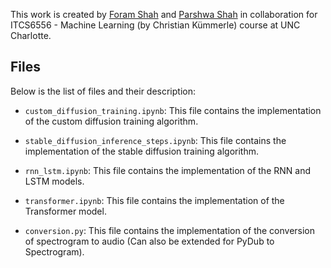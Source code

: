 This work is created by [Foram Shah](https://github.com/foram-s1) and [Parshwa Shah](https://github.com/ParshwaS) in collaboration for ITCS6556 - Machine Learning (by Christian Kümmerle) course at UNC Charlotte.

## Files

Below is the list of files and their description:

- `custom_diffusion_training.ipynb`: This file contains the implementation of the custom diffusion training algorithm.

- `stable_diffusion_inference_steps.ipynb`: This file contains the implementation of the stable diffusion training algorithm.

- `rnn_lstm.ipynb`: This file contains the implementation of the RNN and LSTM models.

- `transformer.ipynb`: This file contains the implementation of the Transformer model.

- `conversion.py`: This file contains the implementation of the conversion of spectrogram to audio (Can also be extended for PyDub to Spectrogram).